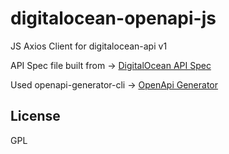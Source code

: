 # digitalocean-openapi-js

JS Axios Client for digitalocean-api v1

API Spec file built from -> [DigitalOcean API Spec](https://github.com/digitalocean/openapi.git)

Used openapi-generator-cli -> [OpenApi Generator](https://github.com/OpenAPITools/openapi-generator-cli.git)

## License

GPL
